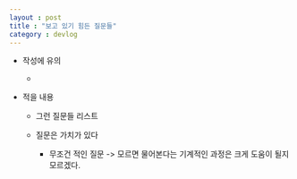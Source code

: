 ```yaml
---
layout : post
title : "보고 있기 힘든 질문들"
category : devlog
---
```




- 작성에 유의

  - 

- 적을 내용

  - 그런 질문들 리스트
  
  - 질문은 가치가 있다
  
    - 무조건 적인 질문 -> 모르면 물어본다는 기계적인 과정은 크게 도움이 될지 모르겠다.
  
      